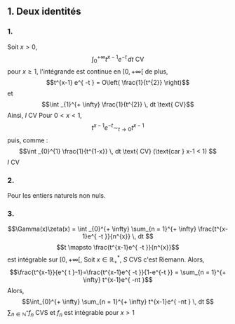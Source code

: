 ## 1. Deux identités
### 1.
Soit $x>0$, 
$$\int _{0}^{+ \infty} t^{x-1}e^{ -t } \, dt \text{ CV}$$
pour $x \geq 1$, 
l'intégrande est continue en $[0, + \infty[$ de plus, 
$$t^{x-1} e^{ -t } = O\left( \frac{1}{t^{2}} \right)$$
et 
$$\int _{1}^{+ \infty} \frac{1}{t^{2}} \, dt \text{ CV}$$
Ainsi, $I$ CV
Pour $0< x < 1$, 
$$t^{x-1} e^{ -t } \sim_{t \to 0} t^{x-1}$$
puis, comme : 
$$\int _{0}^{1} \frac{1}{t^{1-x}} \, dt \text{ CV} (\text{car } x-1 < 1) $$
$I$ CV

### 2.
Pour les entiers naturels non nuls. 

### 3.
$$\Gamma(x)\zeta(x) = \int _{0}^{+ \infty} \sum_{n = 1}^{+ \infty} \frac{t^{x-1}e^{ -t }}{n^{x}} \, dt $$
$$t \mapsto \frac{t^{x-1}e^{ -t }}{n^{x}}$$
est intégrable sur $[0, + \infty[$, 
Soit $x \in \mathbb{R}_{+}^{*}$, $S$ CVS c'est Riemann.
Alors, 
$$\frac{t^{x-1}}{e^{ t }-1}=\frac{t^{x-1}e^{ -t }}{1-e^{-t }} = \sum_{n = 1}^{+ \infty} t^{x-1}e^{ -nt }$$
Alors, 
$$\int_{0}^{+ \infty} \sum_{n = 1}^{+ \infty} t^{x-1}e^{ -nt } \, dt $$
$\sum_{n \in \mathbb{N}^{*}}f_{n}$ CVS et $f_{n}$ est intégrable pour $x > 1$
